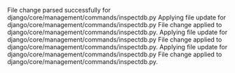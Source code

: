 File change parsed successfully for django/core/management/commands/inspectdb.py
Applying file update for django/core/management/commands/inspectdb.py
File change applied to django/core/management/commands/inspectdb.py.
Applying file update for django/core/management/commands/inspectdb.py
File change applied to django/core/management/commands/inspectdb.py.
Applying file update for django/core/management/commands/inspectdb.py
File change applied to django/core/management/commands/inspectdb.py.
